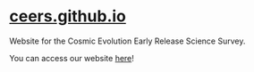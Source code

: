 # [ceers.github.io](https://ceers.github.io)
Website for the Cosmic Evolution Early Release Science Survey.

You can access our website [here](https://ceers.github.io)!
